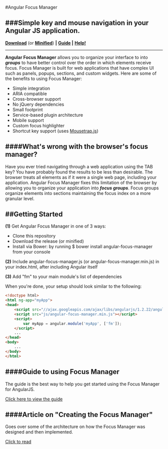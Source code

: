 #Angular Focus Manager

###Simple key and mouse navigation in your Angular JS application.
---

**[Download](https://raw.githubusercontent.com/obogo/angular-focus-manager/master/build/angular-focusmanager.js)** (or **[Minified](https://raw.githubusercontent.com/obogo/angular-focusmanager/master/build/angular-focusmanager.min.js)**) **|**
**[Guide](http://obogo.github.io/angular-focus-manager/) |**
**[Help!](http://stackoverflow.com/questions/ask?tags=angularjs,focusmanager)**

---

**Angular Focus Manager** allows you to organize your interface to into ***groups*** to have better control over the order in which elements receive focus. Focus Manager is built for web applications that have complex UI such as panels, popups, sections, and custom widgets. Here are some of the benefits to using Focus Manager:

* Simple integration
* ARIA compatible
* Cross-browser support
* No jQuery dependencies
* Small footprint
* Service-based plugin architecture
* Mobile support
* Custom focus highlighter
* Shortcut key support (uses [Mousetrap.js](http://craig.is/killing/mice))

####What's wrong with the browser's focus manager?
---

Have you ever tried navigating through a web application using the TAB key? You have probably found the results to be less than desirable. The browser treats all elements as if it were a single web page, including your application. Angular Focus Manager fixes this limitation of the browser by allowing you to organize your application into ***focus groups***. Focus groups organize elements into sections maintaining the focus index on a more granular level.


##Getting Started
---
**(1)** Get Angular Focus Manager in one of 3 ways:

* Clone this repository
* Download the release (or minified)
* Install via Bower: by running $ bower install angular-focus-manager from your console

**(2)** Include angular-focus-manager.js (or angular-focus-manager.min.js) in your index.html, after including Angular itself

**(3)** Add "fm" to your main module's list of dependencies

When you're done, your setup should look similar to the following:

>
```html
<!doctype html>
<html ng-app="myApp">
<head>
    <script src="//ajax.googleapis.com/ajax/libs/angularjs/1.2.22/angular.min.js"></script>
    <script src="js/angular-focus-manager.min.js"></script>
    <script>
        var myApp = angular.module('myApp', ['fm']);
    </script>
    ...
</head>
<body>
    ...
</body>
</html>
```

####Guide to using Focus Manager
---

The guide is the best way to help you get started using the Focus Manager for AngularJS.

[Click here to view the guide](http://obogo.github.io/angular-focus-manager/)

####Article on "Creating the Focus Manager"
---

Goes over some of the architecture on how the Focus Manager was designed and then implemented.

[Click to read](https://github.com/obogo/angular-focus-manager/wiki/How-the-focus-manager-was-created)